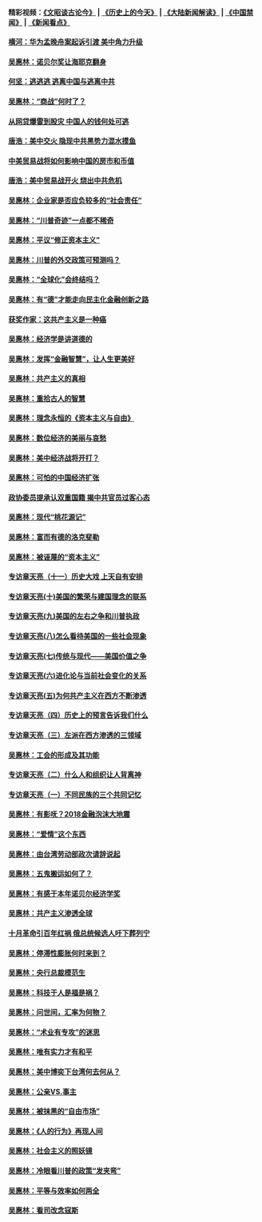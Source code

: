 #### 精彩视频：[《文昭谈古论今》](http://45.76.195.252/wenzhao) | [《历史上的今天》](http://45.76.195.252/today-in-history) | [《大陆新闻解读》](http://45.76.195.252/ntdtv-comedy) | [《中国禁闻》](http://45.76.195.252/ntdtv-news) | [《新闻看点》](http://45.76.195.252/news-insight) 

 #### [横河：华为孟晚舟案起诉引渡 美中角力升级](../pages/nsc423/n11027230.md?t=02131347) 

#### [吴惠林：诺贝尔奖让海耶克翻身](../pages/nsc423/n10890049.md?t=02131347) 

#### [何坚：逃逃逃 逃离中国与逃离中共](../pages/nsc423/n10592891.md?t=02131347) 

#### [吴惠林：“商战”何时了？](../pages/nsc423/n10573558.md?t=02131347) 

#### [从网贷爆雷到股灾 中国人的钱何处可逃](../pages/nsc423/n10572800.md?t=02131347) 

#### [唐浩：美中交火 隐现中共黑势力混水摸鱼](../pages/nsc423/n10544040.md?t=02131347) 

#### [中美贸易战将如何影响中国的房市和币值](../pages/nsc423/n10543697.md?t=02131347) 

#### [唐浩：美中贸易战开火 烧出中共危机](../pages/nsc423/n10540126.md?t=02131347) 

#### [吴惠林：企业家是否应负较多的“社会责任”](../pages/nsc423/n10535022.md?t=02131347) 

#### [吴惠林：“川普奇迹”一点都不稀奇](../pages/nsc423/n10512808.md?t=02131347) 

#### [吴惠林：平议“修正资本主义”](../pages/nsc423/n10495724.md?t=02131347) 

#### [吴惠林：川普的外交政策可预测吗？](../pages/nsc423/n10462387.md?t=02131347) 

#### [吴惠林：“全球化”会终结吗？](../pages/nsc423/n10452838.md?t=02131347) 

#### [吴惠林：有“德”才能走向民主化金融创新之路](../pages/nsc423/n10432292.md?t=02131347) 

#### [获奖作家：这共产主义是一种癌](../pages/nsc423/n10431541.md?t=02131347) 

#### [吴惠林：经济学是讲道德的](../pages/nsc423/n10398014.md?t=02131347) 

#### [吴惠林：发挥“金融智慧”，让人生更美好](../pages/nsc423/n10375019.md?t=02131347) 

#### [吴惠林：共产主义的真相](../pages/nsc423/n10351394.md?t=02131347) 

#### [吴惠林：重拾古人的智慧](../pages/nsc423/n10337691.md?t=02131347) 

#### [吴惠林：理念永恒的《资本主义与自由》](../pages/nsc423/n10316274.md?t=02131347) 

#### [吴惠林：数位经济的美丽与哀愁](../pages/nsc423/n10292946.md?t=02131347) 

#### [吴惠林：美中经济战将开打？](../pages/nsc423/n10258825.md?t=02131347) 

#### [吴惠林：可怕的中国经济扩张](../pages/nsc423/n10219147.md?t=02131347) 

#### [政协委员提承认双重国籍 揭中共官员过客心态](../pages/nsc423/n10208809.md?t=02131347) 

#### [吴惠林：现代“桃花源记”](../pages/nsc423/n10185234.md?t=02131347) 

#### [吴惠林：富而有德的洛克斐勒](../pages/nsc423/n10142264.md?t=02131347) 

#### [吴惠林：被诬蔑的“资本主义”](../pages/nsc423/n10124816.md?t=02131347) 

#### [专访章天亮（十一）历史大戏 上天自有安排](../pages/nsc423/n10094905.md?t=02131347) 

#### [专访章天亮(十)美国的繁荣与建国理念的联系](../pages/nsc423/n10094899.md?t=02131347) 

#### [专访章天亮(九)美国的左右之争和川普执政](../pages/nsc423/n10094889.md?t=02131347) 

#### [专访章天亮(八)怎么看待美国的一些社会现象](../pages/nsc423/n10094857.md?t=02131347) 

#### [专访章天亮(七)传统与现代——美国价值之争](../pages/nsc423/n10093140.md?t=02131347) 

#### [专访章天亮(六)进化论与当前社会变化的关系](../pages/nsc423/n10092036.md?t=02131347) 

#### [专访章天亮(五)为何共产主义在西方不断渗透](../pages/nsc423/n10083620.md?t=02131347) 

#### [专访章天亮（四）历史上的预言告诉我们什么](../pages/nsc423/n10083606.md?t=02131347) 

#### [专访章天亮（三）左派在西方渗透的三领域](../pages/nsc423/n10081115.md?t=02131347) 

#### [吴惠林：工会的形成及其功能](../pages/nsc423/n10080633.md?t=02131347) 

#### [专访章天亮（二）什么人和组织让人背离神](../pages/nsc423/n10076637.md?t=02131347) 

#### [专访章天亮（一）不同民族的三个共同记忆](../pages/nsc423/n10074188.md?t=02131347) 

#### [吴惠林：有影呒？2018金融泡沫大地震](../pages/nsc423/n10040534.md?t=02131347) 

#### [吴惠林：“爱情”这个东西](../pages/nsc423/n10019423.md?t=02131347) 

#### [吴惠林：由台湾劳动部政次请辞说起](../pages/nsc423/n9979679.md?t=02131347) 

#### [吴惠林：五鬼搬运如何了？](../pages/nsc423/n9925338.md?t=02131347) 

#### [吴惠林：有感于本年诺贝尔经济学奖](../pages/nsc423/n9871883.md?t=02131347) 

#### [吴惠林：共产主义渗透全球](../pages/nsc423/n9812748.md?t=02131347) 

#### [十月革命引百年红祸 俄总统候选人吁下葬列宁](../pages/nsc423/n9810182.md?t=02131347) 

#### [吴惠林：停滞性膨胀何时来到？](../pages/nsc423/n9764136.md?t=02131347) 

#### [吴惠林：央行总裁模范生](../pages/nsc423/n9728134.md?t=02131347) 

#### [吴惠林：科技于人是福是祸？](../pages/nsc423/n9672982.md?t=02131347) 

#### [吴惠林：问世间，汇率为何物？](../pages/nsc423/n9621788.md?t=02131347) 

#### [吴惠林：“术业有专攻”的迷思](../pages/nsc423/n9580363.md?t=02131347) 

#### [吴惠林：唯有实力才有和平](../pages/nsc423/n9529599.md?t=02131347) 

#### [吴惠林：美中博奕下台湾何去何从？](../pages/nsc423/n9483598.md?t=02131347) 

#### [吴惠林：公亲VS.事主](../pages/nsc423/n9425637.md?t=02131347) 

#### [吴惠林：被抹黑的“自由市场”](../pages/nsc423/n9351545.md?t=02131347) 

#### [吴惠林：《人的行为》再现人间](../pages/nsc423/n9296339.md?t=02131347) 

#### [吴惠林：社会主义的照妖镜](../pages/nsc423/n9243460.md?t=02131347) 

#### [吴惠林：冷眼看川普的政策“发夹弯”](../pages/nsc423/n9120684.md?t=02131347) 

#### [吴惠林：平等与效率如何两全](../pages/nsc423/n9075430.md?t=02131347) 

#### [吴惠林：看司改念寇斯](../pages/nsc423/n9024915.md?t=02131347) 

